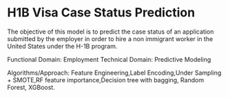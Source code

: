 # H1B Visa Case Status Prediction

The objective of this model is to predict the case status of an application submitted by the employer in order to hire a non immigrant worker in the United States under the H-1B program.

Functional Domain: Employment
Technical Domain: Predictive Modeling

Algorithms/Approach: Feature Engineering,Label Encoding,Under Sampling + SMOTE,RF feature importance,Decision tree with bagging, Random Forest, XGBoost.
